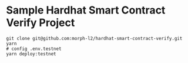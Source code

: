 # Sample Hardhat Smart Contract Verify Project

```shell
git clone git@github.com:morph-l2/hardhat-smart-contract-verify.git
yarn
# config .env.testnet
yarn deploy:testnet
```
